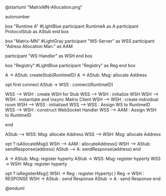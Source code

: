 

@startuml "MatrixMN-Allocation.png"

autonumber

box "Runtime A" #LightBlue
  participant RuntimeA as A
  participant ProtocolStub as AStub
end box

box "Matrix-MN" #LightGray
  participant "WS-Server" as WSS
  participant "Adress Allocation Man." as AAM

  participant "WS-Handler" as WSH
end box

box "Registry" #LightBlue
  participant "Registry" as Reg
end box

A -> AStub: createStub(RuntimeID)
A -> AStub: Msg: allocate Address

opt first connect
  AStub -> WSS : connect(RuntimeID)

  WSS --> WSH : create WSH for Stub
  WSS --> WSH : initialize WSH
  WSH --> WSH : instantiate and \nsync Matrix Client
  WSH --> WSH : create individual room
  WSH --> WSS : initialized
  WSS --> WSS : Assign WS to RuntimeID
  WSS --> WSH : construct WebSocket Handler
  WSS --> AAM : Assign WSH to RuntimeID

end

  AStub --> WSS: Msg: allocate Address
  WSS --> WSH: Msg: allocate Address

opt ? isAllocateMsg()
  WSH --> AAM : allocateAddress()
  WSH --> AStub: sendResponse(address)
  AStub --> A: sendResponse(address)
end

A -> AStub: Msg: register hyperty
AStub -> WSS: Msg: register hyperty
WSS -> WSH: Msg: register hyperty

opt ? isRegisterMsg()
  WSH -> Reg : register Hyperty( )
  Reg -> WSH : RESPONSE
  WSH -> AStub : send Response
  AStub -> A : send Response
end

@enduml
